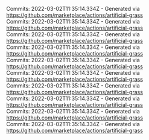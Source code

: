 Commits: 2022-03-02T11:35:14.334Z - Generated via https://github.com/marketplace/actions/artificial-grass
<br>
Commits: 2022-03-02T11:35:14.334Z - Generated via https://github.com/marketplace/actions/artificial-grass
<br>
Commits: 2022-03-02T11:35:14.334Z - Generated via https://github.com/marketplace/actions/artificial-grass
<br>
Commits: 2022-03-02T11:35:14.334Z - Generated via https://github.com/marketplace/actions/artificial-grass
<br>
Commits: 2022-03-02T11:35:14.334Z - Generated via https://github.com/marketplace/actions/artificial-grass
<br>
Commits: 2022-03-02T11:35:14.334Z - Generated via https://github.com/marketplace/actions/artificial-grass
<br>
Commits: 2022-03-02T11:35:14.334Z - Generated via https://github.com/marketplace/actions/artificial-grass
<br>
Commits: 2022-03-02T11:35:14.334Z - Generated via https://github.com/marketplace/actions/artificial-grass
<br>
Commits: 2022-03-02T11:35:14.334Z - Generated via https://github.com/marketplace/actions/artificial-grass
<br>
Commits: 2022-03-02T11:35:14.334Z - Generated via https://github.com/marketplace/actions/artificial-grass
<br>
